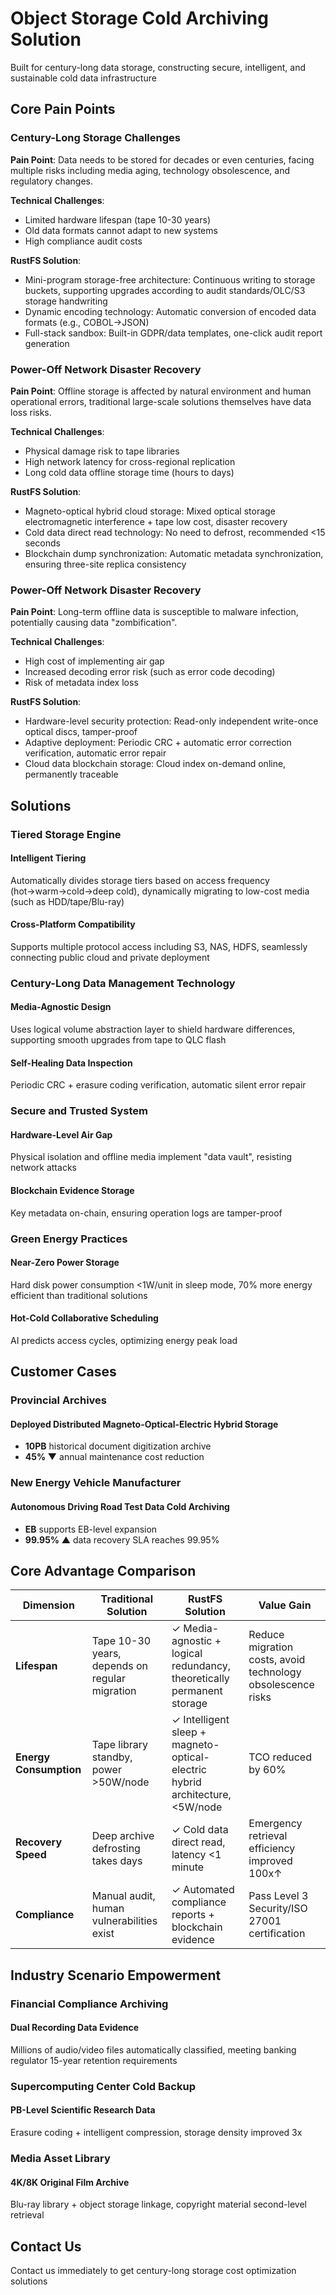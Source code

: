 # Object Storage Cold Archiving Solution

Built for century-long data storage, constructing secure, intelligent, and sustainable cold data infrastructure

## Core Pain Points

### Century-Long Storage Challenges

**Pain Point**: Data needs to be stored for decades or even centuries, facing multiple risks including media aging, technology obsolescence, and regulatory changes.

**Technical Challenges**:

- Limited hardware lifespan (tape 10-30 years)
- Old data formats cannot adapt to new systems
- High compliance audit costs

**RustFS Solution**:

- Mini-program storage-free architecture: Continuous writing to storage buckets, supporting upgrades according to audit standards/OLC/S3 storage handwriting
- Dynamic encoding technology: Automatic conversion of encoded data formats (e.g., COBOL→JSON)
- Full-stack sandbox: Built-in GDPR/data templates, one-click audit report generation

### Power-Off Network Disaster Recovery

**Pain Point**: Offline storage is affected by natural environment and human operational errors, traditional large-scale solutions themselves have data loss risks.

**Technical Challenges**:

- Physical damage risk to tape libraries
- High network latency for cross-regional replication
- Long cold data offline storage time (hours to days)

**RustFS Solution**:

- Magneto-optical hybrid cloud storage: Mixed optical storage electromagnetic interference + tape low cost, disaster recovery
- Cold data direct read technology: No need to defrost, recommended <15 seconds
- Blockchain dump synchronization: Automatic metadata synchronization, ensuring three-site replica consistency

### Power-Off Network Disaster Recovery

**Pain Point**: Long-term offline data is susceptible to malware infection, potentially causing data "zombification".

**Technical Challenges**:

- High cost of implementing air gap
- Increased decoding error risk (such as error code decoding)
- Risk of metadata index loss

**RustFS Solution**:

- Hardware-level security protection: Read-only independent write-once optical discs, tamper-proof
- Adaptive deployment: Periodic CRC + automatic error correction verification, automatic error repair
- Cloud data blockchain storage: Cloud index on-demand online, permanently traceable

## Solutions

### Tiered Storage Engine

#### Intelligent Tiering

Automatically divides storage tiers based on access frequency (hot→warm→cold→deep cold), dynamically migrating to low-cost media (such as HDD/tape/Blu-ray)

#### Cross-Platform Compatibility

Supports multiple protocol access including S3, NAS, HDFS, seamlessly connecting public cloud and private deployment

### Century-Long Data Management Technology

#### Media-Agnostic Design

Uses logical volume abstraction layer to shield hardware differences, supporting smooth upgrades from tape to QLC flash

#### Self-Healing Data Inspection

Periodic CRC + erasure coding verification, automatic silent error repair

### Secure and Trusted System

#### Hardware-Level Air Gap

Physical isolation and offline media implement "data vault", resisting network attacks

#### Blockchain Evidence Storage

Key metadata on-chain, ensuring operation logs are tamper-proof

### Green Energy Practices

#### Near-Zero Power Storage

Hard disk power consumption <1W/unit in sleep mode, 70% more energy efficient than traditional solutions

#### Hot-Cold Collaborative Scheduling

AI predicts access cycles, optimizing energy peak load

## Customer Cases

### Provincial Archives

#### Deployed Distributed Magneto-Optical-Electric Hybrid Storage

- **10PB** historical document digitization archive
- **45% ▼** annual maintenance cost reduction

### New Energy Vehicle Manufacturer

#### Autonomous Driving Road Test Data Cold Archiving

- **EB** supports EB-level expansion
- **99.95% ▲** data recovery SLA reaches 99.95%

## Core Advantage Comparison

| Dimension | Traditional Solution | RustFS Solution | Value Gain |
|-----------|---------------------|-----------------|------------|
| **Lifespan** | Tape 10-30 years, depends on regular migration | ✓ Media-agnostic + logical redundancy, theoretically permanent storage | Reduce migration costs, avoid technology obsolescence risks |
| **Energy Consumption** | Tape library standby, power >50W/node | ✓ Intelligent sleep + magneto-optical-electric hybrid architecture, <5W/node | TCO reduced by 60% |
| **Recovery Speed** | Deep archive defrosting takes days | ✓ Cold data direct read, latency <1 minute | Emergency retrieval efficiency improved 100x↑ |
| **Compliance** | Manual audit, human vulnerabilities exist | ✓ Automated compliance reports + blockchain evidence | Pass Level 3 Security/ISO 27001 certification |

## Industry Scenario Empowerment

### Financial Compliance Archiving

#### Dual Recording Data Evidence

Millions of audio/video files automatically classified, meeting banking regulator 15-year retention requirements

### Supercomputing Center Cold Backup

#### PB-Level Scientific Research Data

Erasure coding + intelligent compression, storage density improved 3x

### Media Asset Library

#### 4K/8K Original Film Archive

Blu-ray library + object storage linkage, copyright material second-level retrieval

## Contact Us

Contact us immediately to get century-long storage cost optimization solutions
